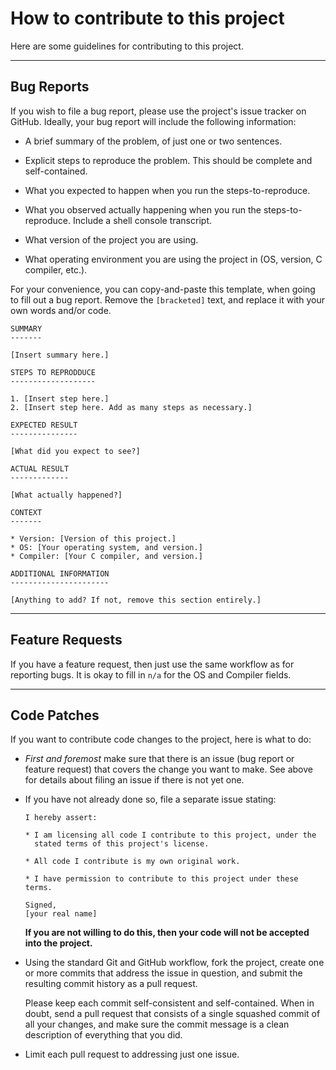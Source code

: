 How to contribute to this project
=================================

Here are some guidelines for contributing to this project.

- - - - -

Bug Reports
-----------

If you wish to file a bug report, please use the project's issue
tracker on GitHub. Ideally, your bug report will include the following
information:

* A brief summary of the problem, of just one or two sentences.

* Explicit steps to reproduce the problem. This should be complete
  and self-contained.

* What you expected to happen when you run the steps-to-reproduce.

* What you observed actually happening when you run the steps-to-reproduce.
  Include a shell console transcript.

* What version of the project you are using.

* What operating environment you are using the project in
  (OS, version, C compiler, etc.).

For your convenience, you can copy-and-paste this template, when going
to fill out a bug report. Remove the `[bracketed]` text, and replace it
with your own words and/or code.

```
SUMMARY
-------

[Insert summary here.]

STEPS TO REPRODDUCE
-------------------

1. [Insert step here.]
2. [Insert step here. Add as many steps as necessary.]

EXPECTED RESULT
---------------

[What did you expect to see?]

ACTUAL RESULT
-------------

[What actually happened?]

CONTEXT
-------

* Version: [Version of this project.]
* OS: [Your operating system, and version.]
* Compiler: [Your C compiler, and version.]

ADDITIONAL INFORMATION
----------------------

[Anything to add? If not, remove this section entirely.]
```

- - - - -

Feature Requests
----------------

If you have a feature request, then just use the same workflow as
for reporting bugs. It is okay to fill in `n/a` for the OS and Compiler
fields.

- - - - -

Code Patches
------------

If you want to contribute code changes to the project, here is what
to do:

* *First and foremost* make sure that there is an issue (bug report
  or feature request) that covers the change you want to make. See
  above for details about filing an issue if there is not yet one.

* If you have not already done so, file a separate issue stating:

  ```
  I hereby assert:

  * I am licensing all code I contribute to this project, under the
    stated terms of this project's license.

  * All code I contribute is my own original work.

  * I have permission to contribute to this project under these terms.

  Signed,
  [your real name]
  ```

  **If you are not willing to do this, then your code will not be
  accepted into the project.**

* Using the standard Git and GitHub workflow, fork the project, create
  one or more commits that address the issue in question, and submit the
  resulting commit history as a pull request.

  Please keep each commit self-consistent and self-contained. When in
  doubt, send a pull request that consists of a single squashed commit
  of all your changes, and make sure the commit message is a clean
  description of everything that you did.

* Limit each pull request to addressing just one issue.

